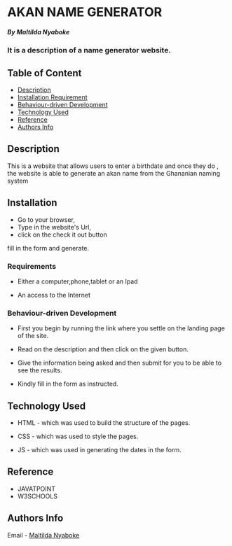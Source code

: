 # AKAN NAME GENERATOR

##### By Maltilda Nyaboke 
### It is a description of a name generator website.

## Table of Content

+ [Description](#description)
+ [Installation Requirement](#Installation)
+ [Behaviour-driven Development](#BDD)
+ [Technology Used](#technology-used)
+ [Reference](#reference)
+ [Authors Info](#author-Info)

## Description
<p>This is  a website that allows users to enter a birthdate and once they do , the website is able to generate an akan name from the Ghananian naming system </p>

## Installation
* Go to your browser,
* Type in the website's Url,
* click on the check it out button

fill in the form and generate.
### Requirements

* Either a computer,phone,tablet or an Ipad

* An access to the Internet

### Behaviour-driven Development
* First you begin by running the link where you settle on the landing page of the site.

* Read on the description and then click on the given button.

* Give the information being asked and then submit for you to be able to see the results.

* Kindly fill in the form as instructed.

## Technology Used
* HTML - which was used to build the structure of the pages.

* CSS - which was used to style the pages.

* JS - which was used in generating the dates in the form.

## Reference
* JAVATPOINT
* W3SCHOOLS

## Authors Info
Email - [Maltilda Nyaboke](maltilda.bosibori@student.moringaschool.com)
